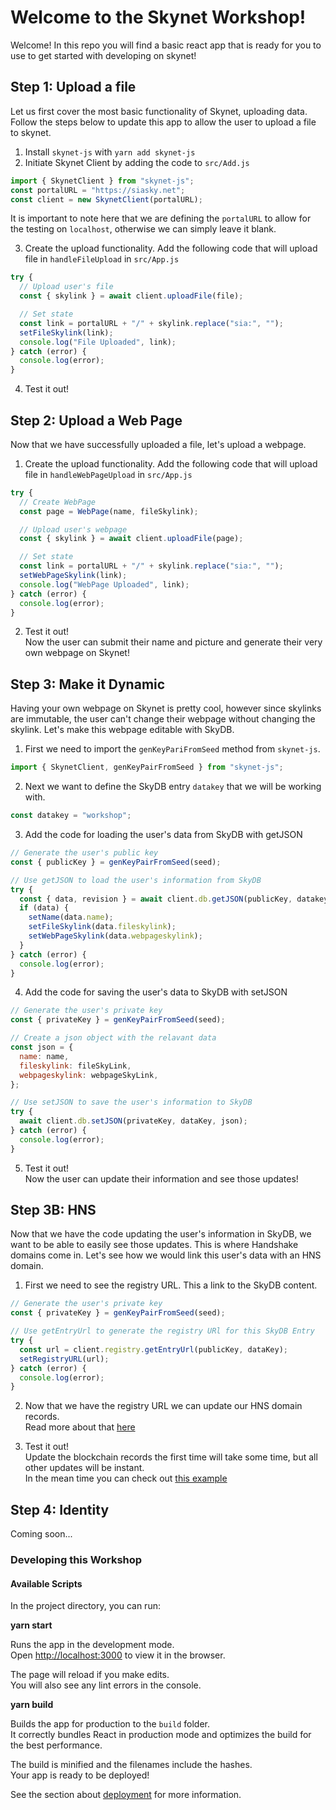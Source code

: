 # Welcome to the Skynet Workshop!

Welcome! In this repo you will find a basic react app that is ready for you to
use to get started with developing on skynet!

## Step 1: Upload a file

Let us first cover the most basic functionality of Skynet, uploading data.
Follow the steps below to update this app to allow the user to upload a file
to skynet.

1.  Install `skynet-js` with `yarn add skynet-js`
2.  Initiate Skynet Client by adding the code to `src/Add.js`

```javascript
import { SkynetClient } from "skynet-js";
const portalURL = "https://siasky.net";
const client = new SkynetClient(portalURL);
```

It is important to note here that we are defining the `portalURL` to allow
for the testing on `localhost`, otherwise we can simply leave it blank.

3. Create the upload functionality. Add the following code that will upload
   file in `handleFileUpload` in `src/App.js`

```javascript
try {
  // Upload user's file
  const { skylink } = await client.uploadFile(file);

  // Set state
  const link = portalURL + "/" + skylink.replace("sia:", "");
  setFileSkylink(link);
  console.log("File Uploaded", link);
} catch (error) {
  console.log(error);
}
```

4. Test it out!

## Step 2: Upload a Web Page

Now that we have successfully uploaded a file, let's upload a webpage.

1. Create the upload functionality. Add the following code that will upload
   file in `handleWebPageUpload` in `src/App.js`

```javascript
try {
  // Create WebPage
  const page = WebPage(name, fileSkylink);

  // Upload user's webpage
  const { skylink } = await client.uploadFile(page);

  // Set state
  const link = portalURL + "/" + skylink.replace("sia:", "");
  setWebPageSkylink(link);
  console.log("WebPage Uploaded", link);
} catch (error) {
  console.log(error);
}
```

2. Test it out!\
   Now the user can submit their name and picture and generate their very own
   webpage on Skynet!

## Step 3: Make it Dynamic

Having your own webpage on Skynet is pretty cool, however since skylinks are
immutable, the user can't change their webpage without changing the skylink. Let's make this webpage editable with SkyDB.

1. First we need to import the `genKeyPariFromSeed` method from `skynet-js`.

```javascript
import { SkynetClient, genKeyPairFromSeed } from "skynet-js";
```

2. Next we want to define the SkyDB entry `datakey` that we will be working with.

```javascript
const datakey = "workshop";
```

3. Add the code for loading the user's data from SkyDB with getJSON

```javascript
// Generate the user's public key
const { publicKey } = genKeyPairFromSeed(seed);

// Use getJSON to load the user's information from SkyDB
try {
  const { data, revision } = await client.db.getJSON(publicKey, datakey);
  if (data) {
    setName(data.name);
    setFileSkylink(data.fileskylink);
    setWebPageSkylink(data.webpageskylink);
  }
} catch (error) {
  console.log(error);
}
```

4. Add the code for saving the user's data to SkyDB with setJSON

```javascript
// Generate the user's private key
const { privateKey } = genKeyPairFromSeed(seed);

// Create a json object with the relavant data
const json = {
  name: name,
  fileskylink: fileSkyLink,
  webpageskylink: webpageSkyLink,
};

// Use setJSON to save the user's information to SkyDB
try {
  await client.db.setJSON(privateKey, dataKey, json);
} catch (error) {
  console.log(error);
}
```

5. Test it out!\
   Now the user can update their information and see those updates!

## Step 3B: HNS

Now that we have the code updating the user's information in SkyDB, we want
to be able to easily see those updates. This is where Handshake domains come
in. Let's see how we would link this user's data with an HNS domain.

1. First we need to see the registry URL. This a link to the SkyDB content.

```javascript
// Generate the user's private key
const { privateKey } = genKeyPairFromSeed(seed);

// Use getEntryUrl to generate the registry URl for this SkyDB Entry
try {
  const url = client.registry.getEntryUrl(publicKey, dataKey);
  setRegistryURL(url);
} catch (error) {
  console.log(error);
}
```

2. Now that we have the registry URL we can update our HNS domain records.\
   Read more about that [here](https://blog.sia.tech/skynet-handshake-d5d16e6b632f)

3. Test it out!\
   Update the blockchain records the first time will take some time, but all
   other updates will be instant.\
   In the mean time you can check out [this example](https://doesitwork.hns.siasky.net)

## Step 4: Identity

Coming soon...

### Developing this Workshop

#### Available Scripts

In the project directory, you can run:

**yarn start**

Runs the app in the development mode.\
Open [http://localhost:3000](http://localhost:3000) to view it in the browser.

The page will reload if you make edits.\
You will also see any lint errors in the console.

**yarn build**

Builds the app for production to the `build` folder.\
It correctly bundles React in production mode and optimizes the build for the best performance.

The build is minified and the filenames include the hashes.\
Your app is ready to be deployed!

See the section about [deployment](https://facebook.github.io/create-react-app/docs/deployment) for more information.

